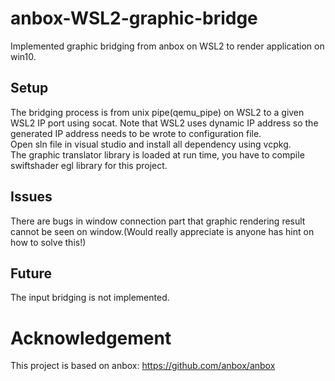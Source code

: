 # anbox-WSL2-graphic-bridge
Implemented graphic bridging from anbox on WSL2 to render application on win10.
<br>
## Setup
The bridging process is from unix pipe(qemu_pipe) on WSL2 to a given WSL2 IP port using socat. Note that WSL2 uses dynamic IP address so the generated IP address needs to be wrote to configuration file.
<br>
Open sln file in visual studio and install all dependency using vcpkg.<br>
The graphic translator library is loaded at run time, you have to compile swiftshader egl library for this project.
## Issues
There are bugs in window connection part that graphic rendering result cannot be seen on window.(Would really appreciate is anyone has hint on how to solve this!)
## Future
The input bridging is not implemented.
# Acknowledgement
This project is based on anbox: https://github.com/anbox/anbox
